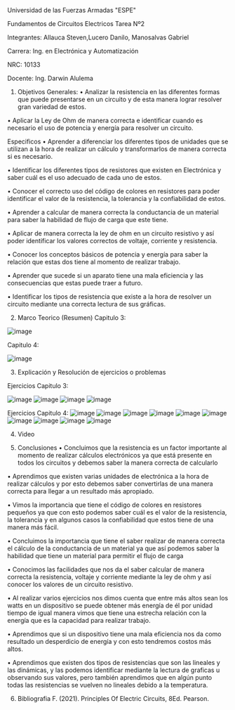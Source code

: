 Universidad de las Fuerzas Armadas "ESPE"

Fundamentos de Circuitos Electricos
Tarea Nº2

Integrantes: Allauca Steven,Lucero Danilo, Manosalvas Gabriel

Carrera: Ing. en Electrónica y Automatización

NRC: 10133

Docente: Ing. Darwin Alulema

1. Objetivos
Generales:
• Analizar la resistencia en las diferentes formas que puede presentarse en un circuito y de esta manera lograr resolver gran variedad de estos.

• Aplicar la Ley de Ohm de manera correcta e identificar cuando es necesario el uso de potencia y energía para resolver un circuito.

Especificos
• Aprender a diferenciar los diferentes tipos de unidades que se utilizan a la hora de realizar un cálculo y transformarlos de manera correcta si es necesario.

• Identificar los diferentes tipos de resistores que existen en Electrónica y saber cuál es el uso adecuado de cada uno de estos.

• Conocer el correcto uso del código de colores en resistores para poder identificar el valor de la resistencia, la tolerancia y la confiabilidad de estos.

• Aprender a calcular de manera correcta la conductancia de un material para saber la habilidad de flujo de carga que este tiene.

• Aplicar de manera correcta la ley de ohm en un circuito resistivo y así poder identificar los valores correctos de voltaje, corriente y resistencia.

• Conocer los conceptos básicos de potencia y energía para saber la relación que estas dos tiene al momento de realizar trabajo.

• Aprender que sucede si un aparato tiene una mala eficiencia y las consecuencias que estas puede traer a futuro.

• Identificar los tipos de resistencia que existe a la hora de resolver un circuito mediante una correcta lectura de sus gráficas.

2. Marco Teorico (Resumen)
Capitulo 3:

![image](https://user-images.githubusercontent.com/94025287/142240763-413a094e-6595-447e-902e-69ecfd07d9c6.png)

Capitulo 4:

![image](https://user-images.githubusercontent.com/94025287/142258838-cb553ce6-e60a-43ec-9db4-494f9c6f972c.png)


3. Explicación y Resolución de ejercicios o problemas

Ejercicios Capitulo 3:

![image](https://user-images.githubusercontent.com/94025287/142341809-a5f82406-708a-415f-bb39-1cde82572de9.png)
![image](https://user-images.githubusercontent.com/94025287/142341840-faf8b8d8-3a0f-4632-a12b-7a5e313074fd.png)
![image](https://user-images.githubusercontent.com/94025287/142341915-3c1798d1-c6e9-45ca-9659-93df2c6e967b.png)
![image](https://user-images.githubusercontent.com/94025287/142341936-3428a510-2551-456d-920f-134e94ee4d06.png)

Ejercicios Capitulo 4:
![image](https://user-images.githubusercontent.com/94025287/142341972-cf77f7d7-206a-418d-b4ba-658724048935.png)
![image](https://user-images.githubusercontent.com/94025287/142341986-fd8956cd-41b9-435c-8530-002c608336a1.png)
![image](https://user-images.githubusercontent.com/94025287/142342092-9c6f8a7a-01c7-4997-9aee-4da5c4b3199f.png)
![image](https://user-images.githubusercontent.com/94025287/142342166-0df3a3ae-bcd7-4d5e-8382-b293011e7de8.png)
![image](https://user-images.githubusercontent.com/94025287/142342197-da842ff1-962e-4d1b-8491-a3632f07a4ac.png)
![image](https://user-images.githubusercontent.com/94025287/142342215-ff0e9762-eec8-4e2e-966b-52e1bfb3538e.png)
![image](https://user-images.githubusercontent.com/94025287/142342261-8ff84f37-6fae-4f64-887e-a928ee556aa8.png)
![image](https://user-images.githubusercontent.com/94025287/142342288-9a638175-02d8-49e3-8a1e-2791bf6ec047.png)
![image](https://user-images.githubusercontent.com/94025287/142342334-ef949696-0218-4858-98a0-b921bf5b2df9.png)
![image](https://user-images.githubusercontent.com/94025287/142342362-6dc45dcd-a671-46bd-8a21-0c748bf8fe63.png)


4. Video

5. Conclusiones
• Concluimos que la resistencia es un factor importante al momento de realizar cálculos electrónicos ya que está presente en todos los circuitos y debemos saber la manera correcta de calcularlo

• Aprendimos que existen varias unidades de electrónica a la hora de realizar cálculos y por esto debemos saber convertirlas de una manera correcta para llegar a un resultado más apropiado.

• Vimos la importancia que tiene el código de colores en resistores pequeños ya que con esto podemos saber cuál es el valor de la resistencia, la tolerancia y en algunos casos la confiabilidad que estos tiene de una manera más fácil.

• Concluimos la importancia que tiene el saber realizar de manera correcta el cálculo de la conductancia de un material ya que así podemos saber la habilidad que tiene un material para permitir el flujo de carga

• Conocimos las facilidades que nos da el saber calcular de manera correcta la resistencia, voltaje y corriente mediante la ley de ohm y así conocer los valores de un circuito resistivo.

• Al realizar varios ejercicios nos dimos cuenta que entre más altos sean los watts en un dispositivo se puede obtener más energía de él por unidad tiempo de igual manera vimos que tiene una estrecha relación con la energía que es la capacidad para realizar trabajo.

• Aprendimos que si un dispositivo tiene una mala eficiencia nos da como resultado un desperdicio de energía y con esto tendremos costos más altos.

• Aprendimos que existen dos tipos de resistencias que son las lineales y las dinámicas, y las podemos identificar mediante la lectura de graficas u observando sus valores, pero también aprendimos que en algún punto todas las resistencias se vuelven no lineales debido a la temperatura.

6. Bibliografia
F. (2021). Principles Of Electric Circuits, 8Ed. Pearson.


